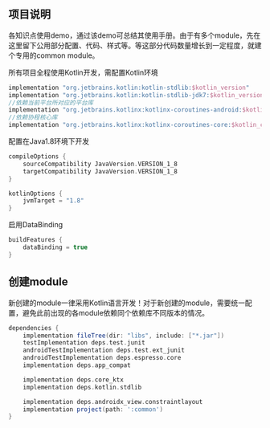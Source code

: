 ## 项目说明

各知识点使用demo，通过该demo可总结其使用手册。由于有多个module，先在这里留下公用部分配置、代码、样式等。等这部分代码数量增长到一定程度，就建个专用的common module。

所有项目全程使用Kotlin开发，需配置Kotlin环境

```groovy
implementation "org.jetbrains.kotlin:kotlin-stdlib:$kotlin_version"
implementation "org.jetbrains.kotlin:kotlin-stdlib-jdk7:$kotlin_version"
//依赖当前平台所对应的平台库
implementation "org.jetbrains.kotlinx:kotlinx-coroutines-android:$kotlin_coroutines"
//依赖协程核心库
implementation "org.jetbrains.kotlinx:kotlinx-coroutines-core:$kotlin_coroutines"
```

配置在Java1.8环境下开发

```groovy
compileOptions {
    sourceCompatibility JavaVersion.VERSION_1_8
    targetCompatibility JavaVersion.VERSION_1_8
}

kotlinOptions {
    jvmTarget = "1.8"
}
```

启用DataBinding

```groovy
buildFeatures {
    dataBinding = true
}
```

## 创建module

新创建的module一律采用Kotlin语言开发！对于新创建的module，需要统一配置，避免此前出现的各module依赖同个依赖库不同版本的情况。

```groovy
dependencies {
    implementation fileTree(dir: "libs", include: ["*.jar"])
    testImplementation deps.test.junit
    androidTestImplementation deps.test.ext_junit
    androidTestImplementation deps.espresso.core
    implementation deps.app_compat

    implementation deps.core_ktx
    implementation deps.kotlin.stdlib

    implementation deps.androidx_view.constraintlayout
    implementation project(path: ':common')
}
```

